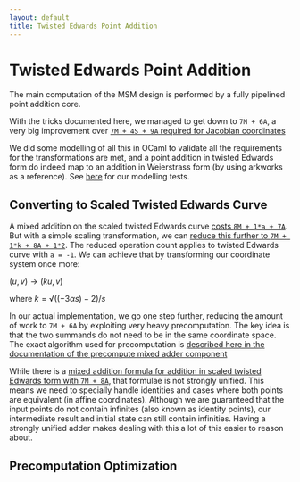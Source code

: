 ```yaml
---
layout: default
title: Twisted Edwards Point Addition
---
```


# Twisted Edwards Point Addition

The main computation of the MSM design is performed by a fully pipelined point
addition core.

With the tricks documented here, we managed to get down to `7M + 6A`, a very
big improvement over [`7M + 4S + 9A` required for Jacobian
coordinates](https://hyperelliptic.org/EFD/g1p/auto-shortw-jacobian-0.html#addition-madd-2007-bl)

We did some modelling of all this in OCaml to validate all the requirements
for the transformations are met, and a point addition in twisted Edwards form do
indeed map to an addition in Weierstrass form (by using arkworks as a reference).
See [here](../../../libs/twisted_edwards/model) for our modelling tests.

## Converting to Scaled Twisted Edwards Curve

A mixed addition on the scaled twisted Edwards curve [costs `8M + 1*a + 7A`](https://hyperelliptic.org/EFD/g1p/auto-twisted-extended.html#addition-madd-2008-hwcd-2). But with a simple scaling transformation, we can [reduce
this further to `7M + 1*k + 8A + 1*2`](https://hyperelliptic.org/EFD/g1p/auto-twisted-extended-1.html#addition-madd-2008-hwcd-3).
The reduced operation count applies to twisted Edwards curve with `a = -1`. We
can achieve that by transforming our coordinate system once more:

$(u, v) → (ku, v)$

where $k = √{((-3αs) - 2) / s}$

In our actual implementation, we go one step further, reducing the amount of work to `7M + 6A`
by exploiting very heavy precomputation. The key idea is that the two summands do not
need to be in the same coordinate space. The exact algorithm used for precomputation is
[described here in the documentation of the precompute mixed adder component](https://fyquah.github.io/hardcaml_zprize/zprize/Twisted_edwards_lib/Mixed_add_precompute/index.html)

While there is a [mixed addition formula for addition in scaled twisted Edwards form with `7M + 8A`](https://hyperelliptic.org/EFD/g1p/auto-twisted-extended-1.html#addition-madd-2008-hwcd-4), that formulae is not strongly unified. This means we need to specially handle identities and
cases where both points are equivalent (in affine coordinates). Although we are guaranteed
that the input points do not contain infinites (also known as identity points), our intermediate result
and initial state can still contain infinities. Having a strongly unified adder makes dealing with
this a lot of this easier to reason about.

## Precomputation Optimization

<!-- CR fquah: Fill this in -->
